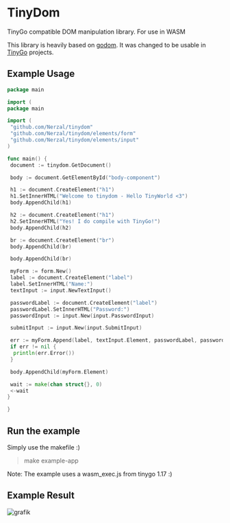 # TinyDom

TinyGo compatible DOM manipulation library. For use in WASM

This library is heavily based on [godom](https://github.com/siongui/godom). It was changed to be usable in [TinyGo](https://tinygo.org) projects.

## Example Usage

```go
package main

import (
package main

import (
 "github.com/Nerzal/tinydom"
 "github.com/Nerzal/tinydom/elements/form"
 "github.com/Nerzal/tinydom/elements/input"
)

func main() {
 document := tinydom.GetDocument()

 body := document.GetElementById("body-component")

 h1 := document.CreateElement("h1")
 h1.SetInnerHTML("Welcome to tinydom - Hello TinyWorld <3")
 body.AppendChild(h1)

 h2 := document.CreateElement("h1")
 h2.SetInnerHTML("Yes! I do compile with TinyGo!")
 body.AppendChild(h2)

 br := document.CreateElement("br")
 body.AppendChild(br)

 body.AppendChild(br)

 myForm := form.New()
 label := document.CreateElement("label")
 label.SetInnerHTML("Name:")
 textInput := input.NewTextInput()

 passwordLabel := document.CreateElement("label")
 passwordLabel.SetInnerHTML("Password:")
 passwordInput := input.New(input.PasswordInput)

 submitInput := input.New(input.SubmitInput)

 err := myForm.Append(label, textInput.Element, passwordLabel, passwordInput.Element, submitInput.Element)
 if err != nil {
  println(err.Error())
 }

 body.AppendChild(myForm.Element)

 wait := make(chan struct{}, 0)
 <-wait
}

}
```

## Run the example

Simply use the makefile :)

> make example-app

Note: The example uses a wasm_exec.js from tinygo 1.17 :)

## Example Result

![grafik](https://user-images.githubusercontent.com/9110370/110029225-7931a480-7d34-11eb-9202-d3af100bdf98.png)

